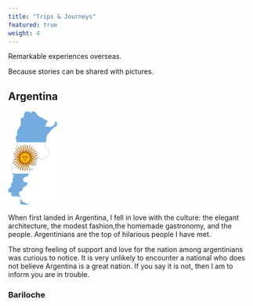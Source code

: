 ```yaml
---
title: "Trips & Journeys"
featured: true
weight: 4
---
```


Remarkable experiences overseas. 

Because stories can be shared with pictures.

## Argentina
<img src='/images/AR.png' width=100 aligned=right>

When first landed in Argentina, I fell in love with the culture: the elegant architecture, the modest fashion,the homemade gastronomy, and the people. Argentinians are the top of hilarious people I have met. 

The strong feeling of support and love for the nation among argentinians was curious to notice. It is very unlikely to encounter a national who does not believe Argentina is a great nation. If you say it is not, then I am to inform you are in trouble. 

### Bariloche